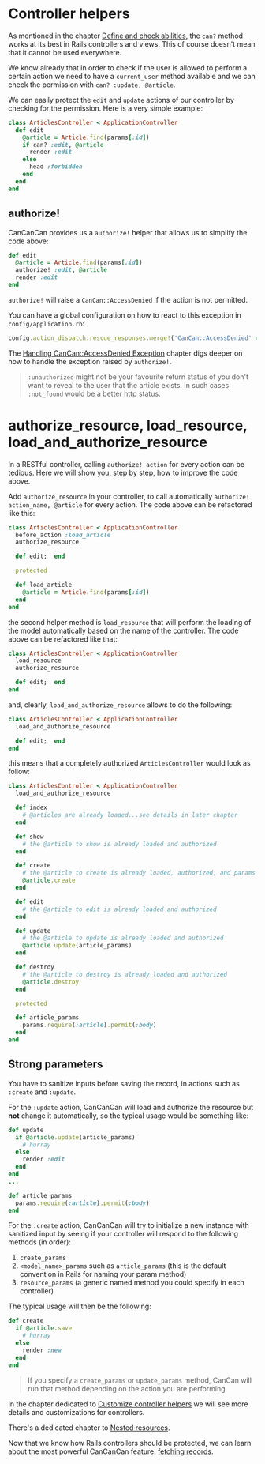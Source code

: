 # Controller helpers

As mentioned in the chapter [Define and check abilities](./define_and_check_abilities.md), the `can?` method works at its best in Rails controllers and views.
This of course doesn't mean that it cannot be used everywhere.

We know already that in order to check if the user is allowed to perform a certain action we need to have a `current_user` method available and we can check the permission with `can? :update, @article`.

We can easily protect the `edit` and `update` actions of our controller by checking for the permission. Here is a very simple example:

```ruby
class ArticlesController < ApplicationController
  def edit
    @article = Article.find(params[:id])
    if can? :edit, @article
      render :edit
    else
      head :forbidden
    end
  end
end
```

## authorize!

CanCanCan provides us a `authorize!` helper that allows us to simplify the code above:

```ruby
def edit
  @article = Article.find(params[:id])
  authorize! :edit, @article
  render :edit
end
```

`authorize!` will raise a `CanCan::AccessDenied` if the action is not permitted.

You can have a global configuration on how to react to this exception in `config/application.rb`:

```ruby
config.action_dispatch.rescue_responses.merge!('CanCan::AccessDenied' => :unauthorized)
```

The [Handling CanCan::AccessDenied Exception](./handling_access_denied.md) chapter digs deeper on how to handle the exception raised by `authorize!`.

> `:unauthorized` might not be your favourite return status of you don't want to reveal to the user that the article exists. In such cases `:not_found` would be a better http status. 

# authorize_resource, load_resource, load_and_authorize_resource

In a RESTful controller, calling `authorize! action` for every action can be tedious. Here we will show you, step by step, how to improve the code above.

Add `authorize_resource` in your controller, to call automatically `authorize! action_name, @article` for every action.
The code above can be refactored like this:

```ruby
class ArticlesController < ApplicationController
  before_action :load_article
  authorize_resource

  def edit;  end

  protected

  def load_article
    @article = Article.find(params[:id])
  end
end
```

the second helper method is `load_resource` that will perform the loading of the model automatically based on the name of the controller. The code above can be refactored like that:

```ruby
class ArticlesController < ApplicationController
  load_resource
  authorize_resource

  def edit;  end
end
```

and, clearly, `load_and_authorize_resource` allows to do the following:

```ruby
class ArticlesController < ApplicationController
  load_and_authorize_resource

  def edit;  end
end
```

this means that a completely authorized  `ArticlesController` would look as follow:

```ruby
class ArticlesController < ApplicationController
  load_and_authorize_resource

  def index
    # @articles are already loaded...see details in later chapter
  end

  def show
    # the @article to show is already loaded and authorized
  end

  def create
    # the @article to create is already loaded, authorized, and params set from article_params
    @article.create
  end

  def edit
    # the @article to edit is already loaded and authorized    
  end

  def update
    # the @article to update is already loaded and authorized
    @article.update(article_params)
  end

  def destroy
    # the @article to destroy is already loaded and authorized
    @article.destroy
  end

  protected

  def article_params
    params.require(:article).permit(:body)
  end
end
```

## Strong parameters

You have to sanitize inputs before saving the record, in actions such as `:create` and `:update`.

For the `:update` action, CanCanCan will load and authorize the resource but **not** change it automatically, so the typical usage would be something like:

```ruby
def update
  if @article.update(article_params)
    # hurray
  else
    render :edit
  end
end
...

def article_params
  params.require(:article).permit(:body)
end
```

For the `:create` action, CanCanCan will try to initialize a new instance with sanitized input by seeing if your controller will respond to the following methods (in order):

1. `create_params`
2. `<model_name>_params` such as `article_params` (this is the default convention in Rails for naming your param method)
3. `resource_params` (a generic named method you could specify in each controller)

The typical usage will then be the following:

```ruby
def create
  if @article.save
    # hurray
  else
    render :new
  end
end
```

> If you specify a `create_params` or `update_params` method, CanCan will run that method depending on the action you are performing.

In the chapter dedicated to [Customize controller helpers](./changing_defaults.md) we will see more details and customizations for controllers.

There's a dedicated chapter to [Nested resources](./nested_resources.md).

Now that we know how Rails controllers should be protected, we can learn about the most powerful CanCanCan feature: [fetching records](./fetching_records.md).
